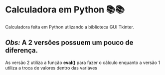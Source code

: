 # **Calculadora em Python** 📚📚
Calculadora feita em Python utlizando a biblioteca GUI Tkinter.
## *Obs:* A 2 versões possuem um pouco de diferença. 
As versão 2 utiliza a função **eval()** para fazer o cálculo enquanto
a versão 1 utiliza a troca de valores dentro das variáves
